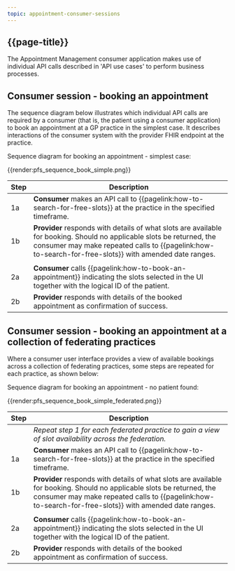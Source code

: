 ```yaml
---
topic: appointment-consumer-sessions
---
```


## {{page-title}}

The Appointment Management consumer application makes use of individual API calls described in 'API use cases' to perform business processes. 

## Consumer session - booking an appointment ##

The sequence diagram below illustrates which individual API calls are required by a consumer (that is, the patient using a consumer application) to book an appointment at a GP practice in the simplest case. It describes interactions of the consumer system with the provider FHIR endpoint at the practice.

Sequence diagram for booking an appointment - simplest case:

{{render:pfs_sequence_book_simple.png}}


| Step | Description |
|------|-------------|
| 1a   | **Consumer** makes an API call to {{pagelink:how-to-search-for-free-slots}} at the practice in the specified timeframe. |
| 1b   | **Provider** responds with details of what slots are available for booking. Should no applicable slots be returned, the consumer may make repeated calls to {{pagelink:how-to-search-for-free-slots}} with amended date ranges. |
|      |      |
| 2a   | **Consumer** calls {{pagelink:how-to-book-an-appointment}} indicating the slots selected in the UI together with the logical ID of the patient. |
| 2b   | **Provider** responds with details of the booked appointment as confirmation of success. |


## Consumer session - booking an appointment at a collection of federating practices ##

Where a consumer user interface provides a view of available bookings across a collection of federating practices, some steps are repeated for each practice, as shown below:

Sequence diagram for booking an appointment - no patient found: 

{{render:pfs_sequence_book_simple_federated.png}}


| Step | Description |
|------|-------------|
|      | *Repeat step 1 for each federated practice to gain a view of slot availability across the federation.* | 
| 1a   | **Consumer** makes an API call to {{pagelink:how-to-search-for-free-slots}} at the practice in the specified timeframe. |
| 1b   | **Provider** responds with details of what slots are available for booking. Should no applicable slots be returned, the consumer may make repeated calls to {{pagelink:how-to-search-for-free-slots}} with amended date ranges. |
|      |      |
| 2a   | **Consumer** calls {{pagelink:how-to-book-an-appointment}}  indicating the slots selected in the UI together with the logical ID of the patient. |
| 2b   | **Provider** responds with details of the booked appointment as confirmation of success. |


